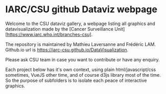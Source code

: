 # IARC/CSU github Dataviz webpage

Welcome to the CSU dataviz gallery, a webpage listing all graphics and datavisualization made by the [Cancer Surveillance Unit][https://www.iarc.who.int/branches-csu]. 

The repository is maintained by Mathieu Laversanne and Frédéric LAM.
Github.io url is https://iarc-csu.github.io/DataVisualization. 

Please ask CSU team in case you want to contribute or have any enquiry. 

Each project below has it's own context, using plain html/javascript/css sometimes, VueJS other time, and of course d3js library most of the time. So the purpose of subfolders is to isolate each peace of interactive graphics. 

